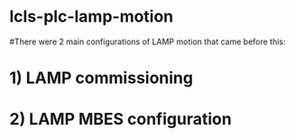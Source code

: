 # lcls-plc-lamp-motion
#There were 2 main configurations of LAMP motion that came before this:
# 1) LAMP commissioning
# 2) LAMP MBES configuration

